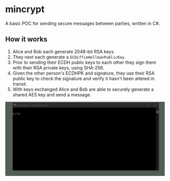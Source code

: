 # mincrypt

A basic POC for sending secure messages between parties, written in C#.

## How it works

1. Alice and Bob each generate 2048-bit RSA keys.
2. They next each generate a `ECDiffieHellmanPublicKey`.
3. Prior to sending their ECDH public keys to each other they sign them with their RSA private keys, using SHA-256.
4. Given the other person's ECDHPK and signature, they use their RSA public key to check the signature and verify it hasn't been altered in transit.
5. With keys exchanged Alice and Bob are able to securely generate a shared AES key and send a message.

![Demo](demo.gif)
